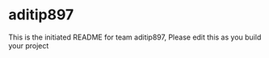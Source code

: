 # aditip897
This is the initiated README for team aditip897, Please edit this as you build your project
